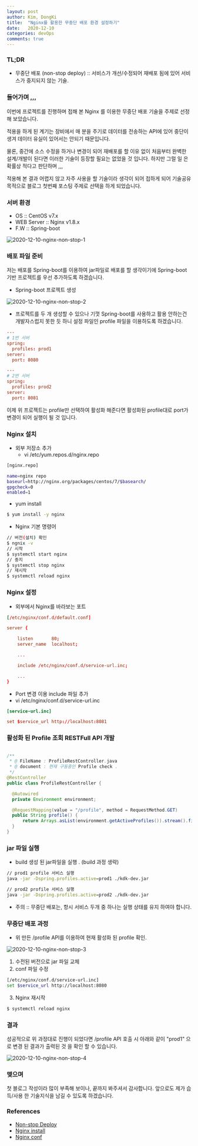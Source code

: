 ```yaml
---
layout: post
author: Kim, DongKi
title:  "Nginx를 활용한 무중단 배포 환경 설정하기"
date:   2020-12-10
categories: devOps
comments: true
---
```


### TL;DR

* 무중단 배포 (non-stop deploy) :: 서비스가 개선/수정되어 재배포 됨에 있어 서비스가 중지되지 않는 기술.

### 들어가며 ,,, 

이번에 프로젝트를 진행하며 접해 본 Nginx 를 이용한 무중단 배포 기술을 주제로 선정 해 보았습니다. 

적용을 하게 된 계기는 장비에서 매 분을 주기로 데이터를 전송하는 API에 있어 중단이 생겨 데이터 유실이 있어서는 안되기 때문입니다.

물론, 중간에 소스 수정을 하거나 변경이 되어 재배포를 할 이유 없이 처음부터 완벽한 설계/개발이 된다면 이러한 기술이 등장할 필요는 없었을 것 입니다.
하지만 그럴 일 은 확률상 적다고 판단하며 ,,,

적용해 본 결과 어렵지 않고 자주 사용을 할 기술이라 생각이 되어 접하게 되어 기술공유 목적으로 블로그 첫번째 포스팅 주제로 선택을 하게 되었습니다. 

### 서버 환경

* OS :: CentOS v7.x
* WEB Server :: Nginx v1.8.x
* F.W :: Spring-boot

![2020-12-10-nginx-non-stop-1](/assets/2020-12-10-nginx-non-stop-1.jpg)


### 배포 파일 준비

저는 배포를 Spring-boot를 이용하여 jar파일로 배포를 할 생각이기에 Spring-boot 기반 프로젝트를 우선 추가하도록 하겠습니다.

* Spring-boot 프로젝트 생성

![2020-12-10-nginx-non-stop-2](/assets/2020-12-10-nginx-non-stop-2.jpg)

* 프로젝트를 두 개 생성할 수 있으나 기껏 Spring-boot를 사용하고 활용 안하는건 개발자스럽지 못한 듯 하니 설정 파일인 profile 파일을 이용하도록 하겠습니다.

```conf
---
# 1번 서버
spring:
  profiles: prod1
server:
  port: 8080

---
# 2번 서버
spring:
  profiles: prod2
server:
  port: 8081
```
이제 위 프로젝트는 profile만 선택하여 활성화 해준다면 활성화된 profile대로 port가 변경이 되어 실행이 될 것 입니다.

### Nginx 설치

* 외부 저장소 추가
  * vi /etc/yum.repos.d/nginx.repo

```bash
[nginx.repo]

name=nginx repo
baseurl=http://nginx.org/packages/centos/7/$basearch/
gpgcheck=0
enabled=1
```

* yum install

```bash
$ yum install -y nginx
```

* Nginx 기본 명령어

```bash
// 버전(설치) 확인
$ ngnix -v
// 시작
$ systemctl start nginx
// 중지
$ systemctl stop nginx
// 재시작
$ systemctl reload nginx
```

### Nginx 설정

* 외부에서 Nginx를 바라보는 포트

```conf
[/etc/nginx/conf.d/default.conf]

server {

    listen       80;
    server_name  localhost;

    ... 

    include /etc/nginx/conf.d/service-url.inc;

    ...
}
```

* Port 변경 이용 include 파일 추가
 * vi /etc/nginx/conf.d/service-url.inc

```conf
[service-url.inc]

set $service_url http://localhost:8081
```

### 활성화 된 Profile 조회 RESTFull API 개발

```java

/**
 * @ FileName : ProfileRestController.java
 * @ document : 현재 구동중인 Profile check .
 */
@RestController
public class ProfileRestController {

  @Autowired
  private Environment environment;

  @RequestMapping(value = "/profile", method = RequestMethod.GET)
  public String profile() {
      return Arrays.asList(environment.getActiveProfiles()).stream().findFirst().orElse("");
  }
}

```

### jar 파일 실행

* build 생성 된 jar파일을 실행 . (build 과정 생략)

```bash
// prod1 profile 서비스 실행
java -jar -Dspring.profiles.active=prod1 ./kdk-dev.jar

// prod2 profile 서비스 실행
java -jar -Dspring.profiles.active=prod2 ./kdk-dev.jar
```
* 주의 :: 무중단 배포는, 항시 서비스 두개 중 하나는 실행 상태를 유지 하여야 합니다.


### 무중단 배포 과정

* 위 만든 /profile API를 이용하여 현재 활성화 된 profile 확인.

![2020-12-10-nginx-non-stop-3](/assets/2020-12-10-nginx-non-stop-3.jpg)

1. 수전된 버전으로 jar 파일 교체
2. conf 파일 수정
```bash
[/etc/nginx/conf.d/service-url.inc]
set $service_url http://localhost:8080
```
3. Nginx 재시작
```bash
$ systemctl reload nginx
```

### 결과

성공적으로 위 과정대로 진행이 되었다면 /profile API 호출 시 아래와 같이 "prod1" 으로 변경 된 결과가 출력된 것 을 확인 할 수 있습니다.

![2020-12-10-nginx-non-stop-4](/assets/2020-12-10-nginx-non-stop-4.jpg)

### 맺으며

첫 블로그 작성이라 많이 부족해 보이나, 끝까지 봐주셔서 감사합니다.
앞으로도 제가 습득/사용 한 기술지식을 남길 수 있도록 하겠습니다.



### References

* [Non-stop Deploy](https://perfectacle.github.io/2019/04/21/non-stop-deployment)
* [Nginx install](https://kscory.com/dev/nginx/install)
* [Nginx conf](https://opentutorials.org/module/384/4526)